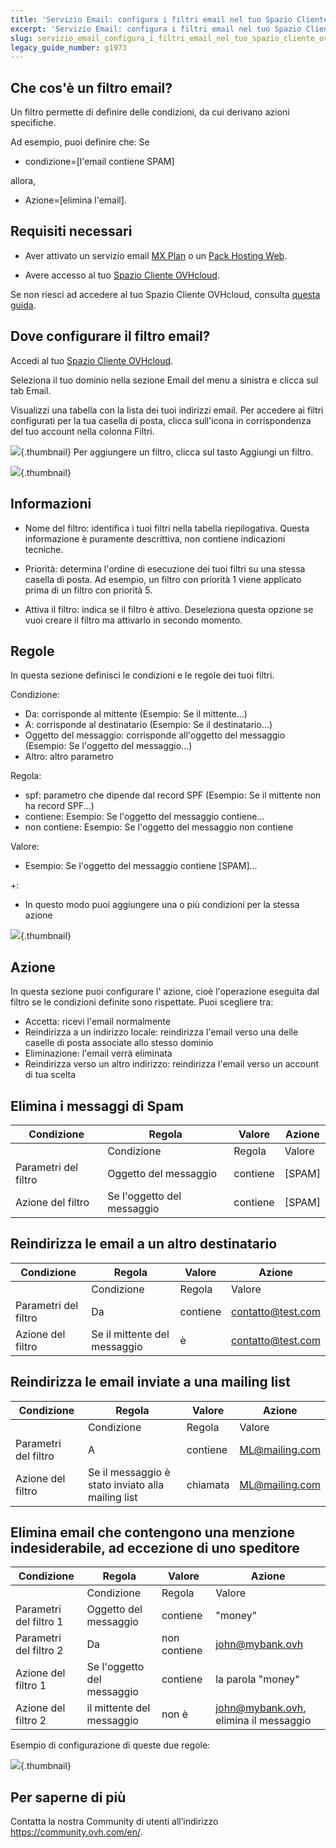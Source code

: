 ```yaml
---
title: 'Servizio Email: configura i filtri email nel tuo Spazio Cliente OVHcloud'
excerpt: 'Servizio Email: configura i filtri email nel tuo Spazio Cliente OVHcloud'
slug: servizio_email_configura_i_filtri_email_nel_tuo_spazio_cliente_ovh
legacy_guide_number: g1973
---
```



## Che cos'è un filtro email?
Un filtro permette di definire delle condizioni, da cui derivano azioni specifiche.

Ad esempio, puoi definire che:
Se

- condizione=[l'email contiene SPAM]

allora,

- Azione=[elimina l'email].




## Requisiti necessari

- Aver attivato un servizio email [MX Plan](https://www.ovh.it/prodotti/mxplan.xml) o un [Pack Hosting Web](https://www.ovh.it/hosting-web/).

- Avere accesso al tuo [Spazio Cliente OVHcloud](https://www.ovh.com/auth/?action=gotomanager&from=https://www.ovh.it/&ovhSubsidiary=it).

Se non riesci ad accedere al tuo Spazio Cliente OVHcloud, consulta [questa guida](https://www.ovh.it/g1909.hosting_web_gestisci_le_tue_password#le_password_associate_ai_tuoi_servizi_di_web_hosting_ovh_accesso_al_tuo_spazio_cliente_ovh).


## Dove configurare il filtro email?

Accedi al tuo [Spazio Cliente OVHcloud](https://www.ovh.com/auth/?action=gotomanager&from=https://www.ovh.it/&ovhSubsidiary=it).

Seleziona il tuo dominio nella sezione Email del menu a sinistra e clicca sul tab Email.

Visualizzi una tabella con la lista dei tuoi indirizzi email. Per accedere ai filtri configurati per la tua casella di posta, clicca sull'icona in corrispondenza del tuo account nella colonna Filtri.

![](images/img_3240.jpg){.thumbnail}
Per aggiungere un filtro, clicca sul tasto Aggiungi un filtro.

![](images/img_3239.jpg){.thumbnail}


## Informazioni

- Nome del filtro: identifica i tuoi filtri nella tabella riepilogativa. Questa informazione è puramente descrittiva, non contiene indicazioni tecniche.

- Priorità: determina l'ordine di esecuzione dei tuoi filtri su una stessa casella di posta. Ad esempio, un filtro con priorità 1 viene applicato prima di un filtro con priorità 5.

- Attiva il filtro: indica se il filtro è attivo.
Deseleziona questa opzione se vuoi creare il filtro ma attivarlo in secondo momento.

## Regole

In questa sezione definisci le condizioni e le regole dei tuoi filtri.

Condizione:

- Da: corrisponde al mittente (Esempio: Se il mittente...)
- A: corrisponde al destinatario (Esempio: Se il destinatario...)
- Oggetto del messaggio: corrisponde all'oggetto del messaggio (Esempio: Se l'oggetto del messaggio...)
- Altro: altro parametro

Regola:
- spf: parametro che dipende dal record SPF (Esempio: Se il mittente non ha record SPF...)
- contiene: Esempio: Se l'oggetto del messaggio contiene...
- non contiene: Esempio: Se l'oggetto del messaggio non contiene

Valore:
- Esempio: Se l'oggetto del messaggio contiene [SPAM]...


+:

- In questo modo puoi aggiungere una o più condizioni per la stessa azione



![](images/img_3241.jpg){.thumbnail}

## Azione

In questa sezione puoi configurare l' azione, cioè l'operazione eseguita dal filtro se le condizioni definite sono rispettate. Puoi scegliere tra:


- Accetta: ricevi l'email normalmente
- Reindirizza a un indirizzo locale: reindirizza l'email verso una delle caselle di posta associate allo stesso dominio
- Eliminazione: l'email verrà eliminata
- Reindirizza verso un altro indirizzo: reindirizza l'email verso un account di tua scelta

## Elimina i messaggi di Spam

|Condizione|Regola|Valore|Azione|
|---|---|---|---|
||Condizione|Regola|Valore|Azione|
|Parametri del filtro|Oggetto del messaggio|contiene|[SPAM]|eliminazione|
|Azione del filtro|Se l'oggetto del messaggio|contiene|[SPAM]|allora, elimina il messaggio|

## Reindirizza le email a un altro destinatario

|Condizione|Regola|Valore|Azione|
|---|---|---|---|
||Condizione|Regola|Valore|Azione|
|Parametri del filtro|Da|contiene|contatto@test.com|Reindirizza verso un altro indirizzo: account@finance.com|
|Azione del filtro|Se il mittente del messaggio|è|contatto@test.com|allora, reindirizza l'email a account@finance.com|

## Reindirizza le email inviate a una mailing list

|Condizione|Regola|Valore|Azione|
|---|---|---|---|
||Condizione|Regola|Valore|Azione|
|Parametri del filtro|A|contiene|ML@mailing.com|Reindirizza a un indirizzo locale:  nome@tuodominio.com|
|Azione del filtro|Se il messaggio è stato inviato alla mailing list |chiamata|ML@mailing.com|allora, reindirizza il messaggio a un tuo altro indirizzo:nome@tuodominio.com|

## Elimina email che contengono una menzione indesiderabile, ad eccezione di uno speditore

|Condizione|Regola|Valore|Azione|
|---|---|---|---|
||Condizione|Regola|Valore|Azione|
|Parametri del filtro 1|Oggetto del messaggio|contiene|"money"|eliminazione|
|Parametri del filtro 2|Da|non contiene|john@mybank.ovh|eliminazione|
|Azione del filtro 1|Se l'oggetto del messaggio|contiene|la parola "money"|e se|
|Azione del filtro 2|il mittente del messaggio|non è|john@mybank.ovh, elimina il messaggio|money

Esempio di configurazione di queste due regole:

![](images/img_3242.jpg){.thumbnail}

## Per saperne di più

Contatta la nostra Community di utenti all’indirizzo <https://community.ovh.com/en/>.